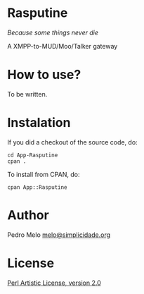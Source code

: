 Rasputine
=========

_Because some things never die_

A XMPP-to-MUD/Moo/Talker gateway


How to use?
===========

To be written.



Instalation
===========

If you did a checkout of the source code, do:

    cd App-Rasputine
    cpan .

To install from CPAN, do:

    cpan App::Rasputine


Author
======

Pedro Melo <melo@simplicidade.org>


License
=======

[Perl Artistic License, version 2.0](http://www.opensource.org/licenses/artistic-license-2.0.php "Artistic License 2.0 | Open Source Initiative")
